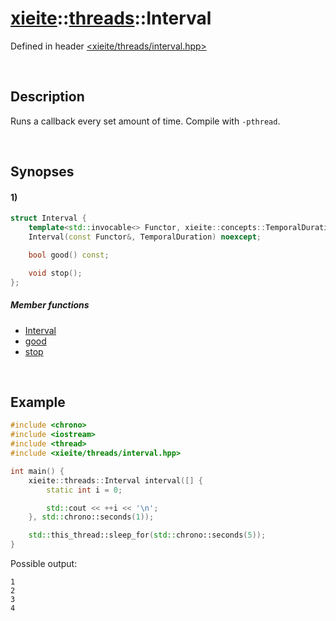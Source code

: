# [xieite](../../xieite.md)\:\:[threads](../../threads.md)\:\:Interval
Defined in header [<xieite/threads/interval.hpp>](../../../include/xieite/threads/interval.hpp)

&nbsp;

## Description
Runs a callback every set amount of time. Compile with `-pthread`.

&nbsp;

## Synopses
#### 1)
```cpp
struct Interval {
    template<std::invocable<> Functor, xieite::concepts::TemporalDuration TemporalDuration>
    Interval(const Functor&, TemporalDuration) noexcept;

    bool good() const;

    void stop();
};
```
##### Member functions
- [Interval](./structures/interval/1/operators/constructor.md)
- [good](./structures/interval/1/good.md)
- [stop](./structures/interval/1/stop.md)

&nbsp;

## Example
```cpp
#include <chrono>
#include <iostream>
#include <thread>
#include <xieite/threads/interval.hpp>

int main() {
    xieite::threads::Interval interval([] {
        static int i = 0;

        std::cout << ++i << '\n';
    }, std::chrono::seconds(1));

    std::this_thread::sleep_for(std::chrono::seconds(5));
}
```
Possible output:
```
1
2
3
4
```
